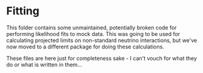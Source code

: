 # Fitting

This folder contains some unmaintained, potentially broken code for performing likelihood fits to mock data. This was going to be used for calculating projected limits on non-standard neutrino interactions, but we've now moved to a different package for doing these calculations.

These files are here just for completeness sake - I can't vouch for what they do or what is written in them...